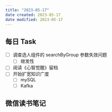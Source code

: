 ```yaml
---
title: "2023-05-17"
date created: 2023-05-17
date modified: 2023-05-17
---
```


## 每日 Task

- [ ] 调查选人组件的 searchByGroup 参数失效问题
	- [ ] 继发性
- [ ] 阅读《心智觉醒》留档
- [ ] 开始扩宽知识广度
	- [ ] mySQL
	- [ ] Kafka

## 微信读书笔记

<!-- start of weread -->
<!-- end of weread -->
